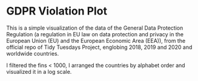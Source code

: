 # GDPR Violation Plot

This is a simple visualization of the data of the General Data Protection Regulation (a regulation in EU law on 
data protection and privacy in the European Union (EU) and the European Economic Area (EEA)), from the official repo 
of Tidy Tuesdays Project, englobing 2018, 2019 and 2020 and worldwide countries. 

I filtered the fins < 1000, I arranged the countries by alphabet order and visualized it in a log scale. 

